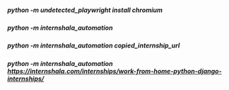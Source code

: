 ##### python -m undetected_playwright install chromium
##### python -m internshala_automation
##### python -m internshala_automation copied_internship_url
##### python -m internshala_automation  https://internshala.com/internships/work-from-home-python-django-internships/
